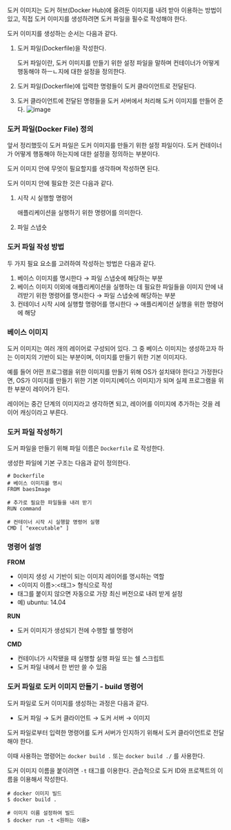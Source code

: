 도커 이미지는 도커 허브(Docker Hub)에 올려둔 이미지를 내려 받아 이용하는 방법이 있고, 직접 도커 이미지를 생성하려면 도커 파일을 필수로 작성해야 한다.

도커 이미지를 생성하는 순서는 다음과 같다.

1. 도커 파일(Dockerfile)을 작성한다.

   도커 파일이란, 도커 이미지를 만들기 위한 설정 파일을 말하며 컨테이너가 어떻게 행동해야 하ㅡㄴ지에 대한 설정을 정의한다.

2. 도커 파일(Dockerfile)에 입력한 명령들이 도커 클라이언트로 전달된다.
3. 도커 클라이언트에 전달된 명령들을 도커 서버에서 처리해 도커 이미지를 만들어 준다.
   ![image](https://github.com/YoungGyo-00/TIL/assets/89639470/1718f827-9472-4b38-955c-a5d5892030f9)

### 도커 파일(Docker File) 정의

앞서 정리했듯이 도커 파일은 도커 이미지를 만들기 위한 설정 파일이다. 도커 컨테이너가 어떻게 행동해야 하는지에 대한 설정을 정의하는 부분이다.

도커 이미지 안에 무엇이 필요할지를 생각하며 작성하면 된다.

도커 이미지 안에 필요한 것은 다음과 같다.

1. 시작 시 실행할 명령어

   애플리케이션을 실행하기 위한 명령어를 의미한다.

2. 파일 스냅숏

### 도커 파일 작성 방법

두 가지 필요 요소를 고려하여 작성하는 방법은 다음과 같다.

1. 베이스 이미지를 명시한다 → 파일 스냅숏에 해당하는 부분
2. 베이스 이미지 이외에 애플리케이션을 실행하는 데 필요한 파일들을 이미지 안에 내려받기 위한 명령어를 명시한다 → 파일 스냅숏에 해당하는 부분
3. 컨테이너 시작 시에 실행할 명령어를 명시한다 → 애플리케이션 실행을 위한 명령어에 해당

### 베이스 이미지

도커 이미지는 여러 개의 레이어로 구성되어 있다. 그 중 베이스 이미지는 생성하고자 하는 이미지의 기반이 되는 부분이며, 이미지를 만들기 위한 기본 이미지다.

예를 들어 어떤 프로그램을 위한 이미지를 만들기 위해 OS가 설치돼야 한다고 가정한다면, OS가 이미지를 만들기 위한 기본 이미지(베이스 이미지)가 되며 실제 프로그램을 위한 부분이 레이어가 된다.

레이어는 중간 단계의 이미지라고 생각하면 되고, 레이어를 이미지에 추가하는 것을 레이어 캐싱이라고 부른다.

### 도커 파일 작성하기

도커 파일을 만들기 위해 파일 이름은 `Dockerfile` 로 작성한다.

생성한 파일에 기본 구조는 다음과 같이 정의한다.

```docker
# Dockerfile
# 베이스 이미지를 명시
FROM baesImage

# 추가로 필요한 파일들을 내려 받기
RUN command

# 컨테이너 시작 시 실행할 명령어 실행
CMD [ "executable" ]
```

### 명령어 설명

**FROM**

- 이미지 생성 시 기반이 되는 이미지 레이어를 명시하는 역할
- <이미지 이름>:<태그> 형식으로 작성
- 태그를 붙이지 않으면 자동으로 가장 최신 버전으로 내려 받게 설정
- 예) ubuntu: 14.04

**RUN**

- 도커 이미지가 생성되기 전에 수행할 쉘 명령어

**CMD**

- 컨테이너가 시작됐을 때 실행할 실행 파일 또는 쉘 스크립트
- 도커 파일 내에서 한 번만 쓸 수 있음

### 도커 파일로 도커 이미지 만들기 - build 명령어

도커 파일로 도커 이미지를 생성하는 과정은 다음과 같다.

- 도커 파일 → 도커 클라이언트 → 도커 서버 → 이미지

도커 파일로부터 입력한 명령어를 도커 서버가 인지하기 위해서 도커 클라이언트로 전달해야 한다.

이때 사용하는 명령어는 `docker build .` 또는 `docker build ./` 를 사용한다.

도커 이미지 이름을 붙이려면 `-t` 태그를 이용한다. 관습적으로 도커 ID와 프로젝트의 이름을 이용해서 작성한다.

```docker
# docker 이미지 빌드
$ docker build .

# 이미지 이름 설정하여 빌드
$ docker run -t <원하는 이름>
```
